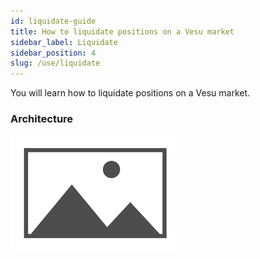 ```yaml
---
id: liquidate-guide
title: How to liquidate positions on a Vesu market
sidebar_label: Liquidate
sidebar_position: 4
slug: /use/liquidate
---
```


You will learn how to liquidate positions on a Vesu market.

### Architecture

![My Image](images/placeholder.png)